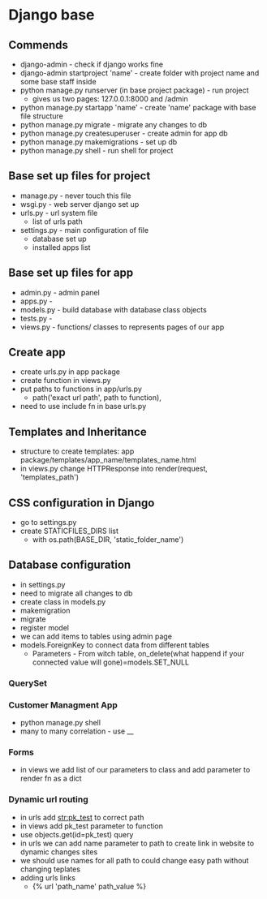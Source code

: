 # Django base

## Commends
- django-admin - check if django works fine
- django-admin startproject 'name' - create folder with project name and some base staff inside
- python manage.py runserver (in base project package) - run project
    - gives us two pages: 127.0.0.1:8000 and /admin
- python manage.py startapp 'name' - create 'name' package with base file structure
- python manage.py migrate - migrate any changes to db
- python manage.py createsuperuser - create admin for app db
- python manage.py makemigrations - set up db
- python manage.py shell - run shell for project

## Base set up files for project
- manage.py - never touch this file
- wsgi.py - web server django set up
- urls.py - url system file
    - list of urls path
- settings.py - main configuration of file
    - database set up
    - installed apps list
    
## Base set up files for app
- admin.py - admin panel
- apps.py - 
- models.py - build database with database class objects
- tests.py - 
- views.py - functions/ classes to represents pages of our app

## Create app
- create urls.py in app package
- create function in views.py
- put paths to functions in app/urls.py
    - path('exact url path', path to function),
- need to use include fn in base urls.py

## Templates and Inheritance
- structure to create templates:
    app package/templates/app_name/templates_name.html
- in views.py change HTTPResponse into render(request, 'templates_path')

## CSS configuration in Django
- go to settings.py
- create STATICFILES_DIRS list
    - with os.path(BASE_DIR, 'static_folder_name')

## Database configuration
- in settings.py
- need to migrate all changes to db
- create class in models.py
- makemigration
- migrate
- register model
- we can add items to tables using admin page
- models.ForeignKey to connect data from different tables
    - Parameters - From witch table, on_delete(what happend if your connected value will gone)=models.SET_NULL

### QuerySet

### Customer Managment App
- python manage.py shell
- many to many correlation - use __

### Forms
- in views we add list of our parameters to class and add parameter to render fn as a dict

### Dynamic url routing
- in urls add <str:pk_test> to correct path
- in views add pk_test parameter to function
- use objects.get(id=pk_test) query
- in urls we can add name parameter to path to create link in website to dynamic changes sites 
- we should use names for all path to could change easy path without changing teplates 
- adding urls links
    - {% url 'path_name' path_value %}



